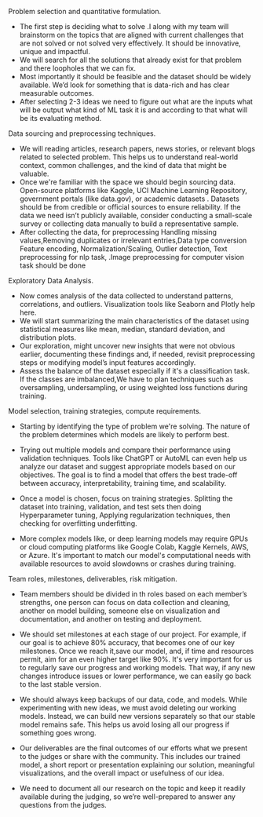 Problem selection and quantitative formulation.

* The first step is deciding what to solve .I along with my team will brainstorm on the topics that are aligned with current challenges that are not solved or not solved very effectively. It should be innovative, unique and impactful.  
* We will search for all the solutions that already exist for that problem and there loopholes that we can fix.  
* Most importantly it should be feasible and the dataset should be widely available. We’d look for something that is data-rich and has clear measurable outcomes.  
* After selecting 2-3 ideas we need to figure out what are the inputs what will be output what kind of ML task it is and according to that what will be its evaluating method.


Data sourcing and preprocessing techniques.

* We will  reading articles, research papers, news stories, or relevant blogs related to  selected problem. This helps us to understand real-world context, common challenges, and the kind of data that might be valuable.  
* Once we're familiar with the space we should begin sourcing data. Open-source platforms like Kaggle, UCI Machine Learning Repository, government portals (like data.gov), or academic datasets . Datasets should be from credible or official sources to ensure reliability. If the data we need isn’t publicly available, consider conducting a small-scale survey or collecting data manually to build a representative sample.  
* After collecting the data, for preprocessing Handling missing values,Removing duplicates or irrelevant entries,Data type conversion Feature encoding, Normalization/Scaling, Outlier detection, Text preprocessing for nlp task, .Image preprocessing for computer vision task should be done


Exploratory Data Analysis.

* Now comes analysis of the data collected  to understand patterns, correlations, and outliers. Visualization tools like Seaborn and Plotly help here.   
* We will start summarizing the main characteristics of the dataset using statistical measures like mean, median, standard deviation, and distribution plots.  
* Our exploration, might uncover new insights that were not obvious earlier, documenting these findings and, if needed, revisit  preprocessing steps or modifying model’s input features accordingly.  
* Assess the balance of the dataset especially if it's a classification task. If the classes are imbalanced,We have to plan techniques such as oversampling, undersampling, or using weighted loss functions during training.

Model selection, training strategies, compute requirements.

* Starting  by identifying the type of problem we're solving. The nature of the problem determines which models are likely to perform best.  
* Trying out multiple models and compare their performance using validation techniques. Tools like ChatGPT or AutoML can even help us analyze our dataset and suggest appropriate models based on our objectives. The goal is to find a model that offers the best trade-off between accuracy, interpretability, training time, and scalability.  
    
* Once a model is chosen, focus on training strategies. Splitting the dataset into training, validation, and test sets then doing Hyperparameter tuning, Applying regularization techniques, then checking for overfitting underfitting.

* More complex models like, or deep learning models may require GPUs or cloud computing platforms like Google Colab, Kaggle Kernels, AWS, or Azure. It's important to match our model's computational needs with available resources to avoid slowdowns or crashes during training.

Team roles, milestones, deliverables, risk mitigation.

* Team members should be divided in th roles based on each member’s strengths, one person can focus on data collection and cleaning, another on model building, someone else on visualization and documentation, and another on testing and deployment.  
     
* We should set milestones at each stage of our project. For example, if our goal is to achieve 80% accuracy, that becomes one of our key milestones. Once we reach it,save our model, and, if time and resources permit, aim for an even higher target like 90%. It's very important for us to regularly save our progress and working models. That way, if any new changes introduce issues or lower performance, we can easily go back to the last stable version.  
* We should always keep backups of our data, code, and models. While experimenting with new ideas, we must avoid deleting our working models. Instead, we can build new versions separately so that our stable model remains safe. This helps us avoid losing all our progress if something goes wrong.  
* Our deliverables are the final outcomes of our efforts what we present to the judges or share with the community. This includes our trained model, a short report or presentation explaining our solution, meaningful visualizations, and the overall impact or usefulness of our idea.   
* We need to document all our research on the topic and keep it readily available during the judging, so we’re well-prepared to answer any questions from the judges.

